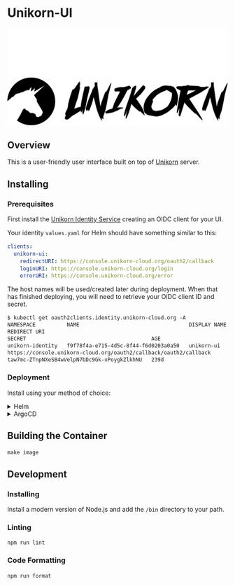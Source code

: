 # Unikorn-UI

![Unikorn Logo](https://raw.githubusercontent.com/unikorn-cloud/assets/main/images/logos/light-on-dark/logo.svg#gh-dark-mode-only)
![Unikorn Logo](https://raw.githubusercontent.com/unikorn-cloud/assets/main/images/logos/dark-on-light/logo.svg#gh-light-mode-only)

## Overview

This is a user-friendly user interface built on top of [Unikorn](https://github.com/unikorn-cloud) server.

## Installing

### Prerequisites

First install the [Unikorn Identity Service](https://github.com/unikorn-cloud/identity) creating an OIDC client for your UI.

Your identity `values.yaml` for Helm should have something similar to this:

```yaml
clients:
  unikorn-ui:
    redirectURI: https://console.unikorn-cloud.org/oauth2/callback
    loginURI: https://console.unikorn-cloud.org/login
    errorURI: https://console.unikorn-cloud.org/error
```

The host names will be used/created later during deployment.
When that has finished deploying, you will need to retrieve your OIDC client ID and secret.

```shell
$ kubectl get oauth2clients.identity.unikorn-cloud.org -A 
NAMESPACE          NAME                                   DISPLAY NAME       REDIRECT URI                                                        SECRET                                        AGE
unikorn-identity   f9f78f4a-e715-4d5c-8f44-f6d0203a0a50   unikorn-ui         https://console.unikorn-cloud.org/oauth2/callback/oauth2/callback   taw7mc-ZTnpNXeSB4wVelpN7bDc9Gk-xPoygkZlkhNU   239d
```

### Deployment

Install using your method of choice:

<details>
<summary>Helm</summary>

Define your `values.yaml`:

```yaml
ui:
  host: console.unikorn-cloud.org
identity:
  host: identity.unikorn-cloud.org
region:
  host: region.unikorn-cloud.org
kubernetes:
  host: kubernetes.unikorn-cloud.org
compute:
  host: compute.unikorn-cloud.org
oauth2:
  clientID: f9f78f4a-e715-4d5c-8f44-f6d0203a0a50
  clientSecret: taw7mc-ZTnpNXeSB4wVelpN7bDc9Gk-xPoygkZlkhNU
ingress:
  externalDns: true
```

```shell
helm repo add unikorn-ui https::/unikorn-cloud.github.io/ui
helm install unikorn-ui unikorn-ui/ui --namespace unikorn --create-namespace -f values.yaml
```

</details>

<details>
<summary>ArgoCD</summary>

```yaml
apiVersion: argoproj.io/v1alpha1
kind: Application
metadata:
  name: unikorn-ui
  namespace: argocd
spec:
  project: default
  source:
    repoURL: https://unikorn-cloud.github.io/ui
    chart: ui
    targetRevision: v0.1.0
    helm:
      parameters:
      - name: ui.host
        value: console.unikorn-cloud.org
      - name: identity.host
        value: identity.unikorn-cloud.org
      - name: region.host
        value: region.unikorn-cloud.org
      - name: kubernetes.host
        value: kubernetes.unikorn-cloud.org
      - name: compute.host
        value: compute.unikorn-cloud.org
      - name: oauth2.clientID
        value: f9f78f4a-e715-4d5c-8f44-f6d0203a0a50
      - name: oauth2.clientSecret
        value: taw7mc-ZTnpNXeSB4wVelpN7bDc9Gk-xPoygkZlkhNU
      - name: ingress.externalDns
        value: 'true'
  destination:
    namespace: unikorn
    server: https://kubernetes.default.svc
  syncPolicy:
    automated:
      prune: true
      selfHeal: true
    syncOptions:
      - CreateNamespace=true
```

</details>

## Building the Container

```shell
make image
```

## Development

### Installing

Install a modern version of Node.js and add the `/bin` directory to your path.

### Linting

```shell
npm run lint
```

### Code Formatting

```shell
npm run format
```
